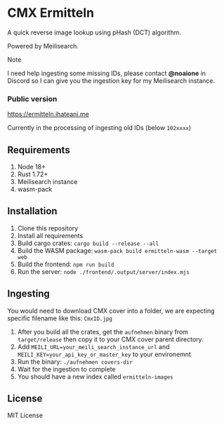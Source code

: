 # CMX Ermitteln

A quick reverse image lookup using pHash (DCT) algorithm.

Powered by Meilisearch.

> [!NOTE]
> I need help ingesting some missing IDs, please contact **@noaione** in Discord so I can give you
> the ingestion key for my Meilisearch instance.

### Public version

https://ermitteln.ihateani.me

Currently in the processing of ingesting old IDs (below `102xxxx`)

## Requirements
1. Node 18+
2. Rust 1.72+
3. Meilisearch instance
4. wasm-pack

## Installation
1. Clone this repository
2. Install all requirements
3. Build cargo crates: `cargo build --release --all`
4. Build the WASM package: `wasm-pack build ermitteln-wasm --target web`
5. Build the frontend: `npm run build`
6. Run the server: `node ./frontend/.output/server/index.mjs`

## Ingesting
You would need to download CMX cover into a folder, we are expecting specific filename like this: `CmxID.jpg`

1. After you build all the crates, get the `aufnehmen` binary from `target/release` then copy it to your CMX cover parent directory.
2. Add `MEILI_URL=your_meili_search_instance_url` and `MEILI_KEY=your_api_key_or_master_key` to your environemnt
3. Run the binary: `./aufnehmen covers-dir`
4. Wait for the ingestion to complete
5. You should have a new index called `ermitteln-images`

## License

MIT License
